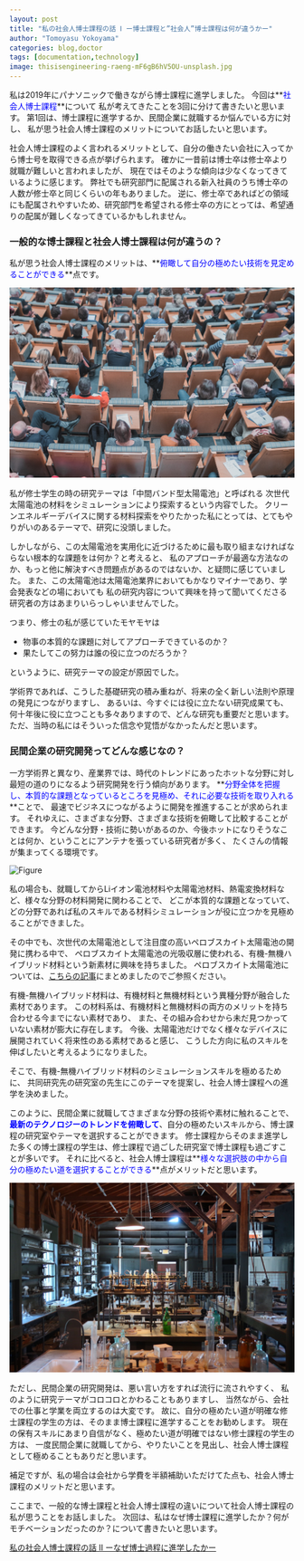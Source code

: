 ```yaml
---
layout: post
title: "私の社会人博士課程の話 Ⅰ ー博士課程と”社会人”博士課程は何が違うかー"
author: "Tomoyasu Yokoyama"
categories: blog,doctor
tags: [documentation,technology]
image: thisisengineering-raeng-mF6gB6hV5OU-unsplash.jpg
---
```


私は2019年にパナソニックで働きながら博士課程に進学しました。
今回は**<font color="Blue">社会人博士課程</font>**について
私が考えてきたことを3回に分けて書きたいと思います。
第1回は、博士課程に進学するか、民間企業に就職するか悩んでいる方に対し、
私が思う社会人博士課程のメリットについてお話したいと思います。

社会人博士課程のよく言われるメリットとして、自分の働きたい会社に入ってから博士号を取得できる点が挙げられます。
確かに一昔前は博士卒は修士卒より就職が難しいと言われましたが、
現在ではそのような傾向は少なくなってきているように感じます。
弊社でも研究部門に配属される新入社員のうち博士卒の人数が修士卒と同じくらいの年もありました。
逆に、修士卒であればどの領域にも配属されやすいため、研究部門を希望される修士卒の方にとっては、希望通りの配属が難しくなってきているかもしれません。

### 一般的な博士課程と社会人博士課程は何が違うの？

私が思う社会人博士課程のメリットは、**<font color="Blue">俯瞰して自分の極めたい技術を見定めることができる</font>**点です。

![Figure](../assets/img/mikael-kristenson-3aVlWP-7bg8-unsplash.jpg)


私が修士学生の時の研究テーマは「中間バンド型太陽電池」と呼ばれる
次世代太陽電池の材料をシミュレーションにより探索するという内容でした。
クリーンエネルギーデバイスに関する材料探索をやりたかった私にとっては、とてもやりがいのあるテーマで、研究に没頭しました。

しかしながら、この太陽電池を実用化に近づけるために最も取り組まなければならない根本的な課題をは何か？と考えると、
私のアプローチが最適な方法なのか、もっと他に解決すべき問題点があるのではないか、と疑問に感じていました。
また、この太陽電池は太陽電池業界においてもかなりマイナーであり、学会発表などの場においても
私の研究内容について興味を持って聞いてくださる研究者の方はあまりいらっしゃいませんでした。

つまり、修士の私が感じていたモヤモヤは
* 物事の本質的な課題に対してアプローチできているのか？
* 果たしてこの努力は誰の役に立つのだろうか？

というように、研究テーマの設定が原因でした。

学術界であれば、こうした基礎研究の積み重ねが、将来の全く新しい法則や原理の発見につながりますし、
あるいは、今すぐには役に立たない研究成果ても、何十年後に役に立つことも多々ありますので、どんな研究も重要だと思います。
ただ、当時の私にはそういった信念や覚悟がなかったんだと思います。


### 民間企業の研究開発ってどんな感じなの？


一方学術界と異なり、産業界では、時代のトレンドにあったホットな分野に対し最短の道のりになるよう研究開発を行う傾向があります。
**<font color="Blue">分野全体を把握し、本質的な課題となっているところを見極め、それに必要な技術を取り入れる</font>**ことで、
最速でビジネスにつながるように開発を推進することが求められます。
それゆえに、さまざまな分野、さまざまな技術を俯瞰して比較することができます。
今どんな分野・技術に勢いがあるのか、今後ホットになりそうなことは何か、ということにアンテナを張っている研究者が多く、
たくさんの情報が集まってくる環境です。

![Figure](../assets/img/lenny-kuhne-jHZ70nRk7Ns-unsplash.jpg)

私の場合も、就職してからLiイオン電池材料や太陽電池材料、熱電変換材料など、様々な分野の材料開発に関わることで、
どこが本質的な課題となっていて、どの分野であれば私のスキルである材料シミュレーションが役に立つかを見極めることができました。

その中でも、次世代の太陽電池として注目度の高いペロブスカイト太陽電池の開発に携わる中で、
ペロブスカイト太陽電池の光吸収層に使われる、有機-無機ハイブリッド材料という新素材に興味を持ちました。
ペロブスカイト太陽電池については、[こちらの記事](https://yokoyamatomoyasu.github.io/tech-trend-1)にまとめましたのでご参照ください。

有機-無機ハイブリッド材料は、有機材料と無機材料という異種分野が融合した素材であります。
この材料系は、有機材料と無機材料の両方のメリットを持ち合わせる今までにない素材であり、
また、その組み合わせから未だ見つかっていない素材が膨大に存在します。
今後、太陽電池だけでなく様々なデバイスに展開されていく将来性のある素材であると感じ、
こうした方向に私のスキルを伸ばしたいと考えるようになりました。

そこで、有機-無機ハイブリッド材料のシミュレーションスキルを極めるために、
共同研究先の研究室の先生にこのテーマを提案し、社会人博士課程への進学を決めました。

このように、民間企業に就職してさまざまな分野の技術や素材に触れることで、
**<font color="Blue">最新のテクノロジーのトレンドを俯瞰して</font>**、自分の極めたいスキルから、博士課程の研究室やテーマを選択することができます。
修士課程からそのまま進学した多くの博士課程の学生は、修士課程で過ごした研究室で博士課程も過ごすことが多いです。
それに比べると、社会人博士課程は**<font color="Blue">様々な選択肢の中から自分の極めたい道を選択することができる</font>**点がメリットだと思います。

![Figure](../assets/img/sieuwert-otterloo-AuR4z-edGAU-unsplash.jpg)

ただし、民間企業の研究開発は、悪い言い方をすれば流行に流されやすく、
私のように研究テーマがコロコロとかわることもありますし、
当然ながら、会社での仕事と学業を両立するのは大変です。
故に、自分の極めたい道が明確な修士課程の学生の方は、そのまま博士課程に進学することをお勧めします。
現在の保有スキルにあまり自信がなく、極めたい道が明確ではない修士課程の学生の方は、
一度民間企業に就職してから、やりたいことを見出し、社会人博士課程として極めることもありだと思います。

補足ですが、私の場合は会社から学費を半額補助いただけてた点も、社会人博士課程のメリットだと思います。

ここまで、一般的な博士課程と社会人博士課程の違いについて社会人博士課程の私が思うことをお話しました。
次回は、私はなぜ博士課程に進学したか？何がモチベーションだったのか？について書きたいと思います。

[私の社会人博士課程の話 Ⅱ ーなぜ博士過程に進学したかー](https://yokoyamatomoyasu.github.io/researcher-life-2)
